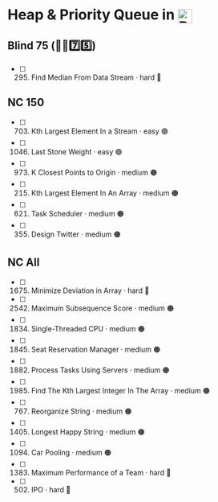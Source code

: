 # Heap & Priority Queue in <img src="https://upload.wikimedia.org/wikipedia/commons/thumb/c/c3/Python-logo-notext.svg/1869px-Python-logo-notext.svg.png" alt="Python Logo" style="height: 1em; width: auto; vertical-align: sub;">


## Blind 75 (🧑‍🦯7️⃣5️⃣)
- [ ] 295. Find Median From Data Stream · hard 🔴

## NC 150
- [ ] 703. Kth Largest Element In a Stream · easy 🟢 
- [ ] 1046. Last Stone Weight · easy 🟢 
- [ ] 973. K Closest Points to Origin · medium 🟠
- [ ] 215. Kth Largest Element In An Array · medium 🟠
- [ ] 621. Task Scheduler · medium 🟠
- [ ] 355. Design Twitter · medium 🟠

## NC All
- [ ] 1675. Minimize Deviation in Array · hard 🔴
- [ ] 2542. Maximum Subsequence Score · medium 🟠
- [ ] 1834. Single-Threaded CPU · medium 🟠
- [ ] 1845. Seat Reservation Manager · medium 🟠
- [ ] 1882. Process Tasks Using Servers · medium 🟠
- [ ] 1985. Find The Kth Largest Integer In The Array · medium 🟠	
- [ ] 767. Reorganize String · medium 🟠
- [ ] 1405. Longest Happy String · medium 🟠
- [ ] 1094. Car Pooling · medium 🟠
- [ ] 1383. Maximum Performance of a Team · hard 🔴
- [ ] 502. IPO · hard 🔴